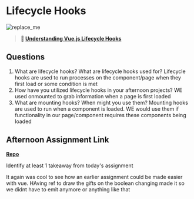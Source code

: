 # Lifecycle Hooks

![replace_me](https://codeworks.blob.core.windows.net/public/assets/img/illustrations/placeholder.svg)

> **📖 [Understanding Vue.js Lifecycle Hooks](https://codeworksacademy.com/fs-student-guide/resources/wk6/03-Vue-Lifecycle-Hooks)**

## Questions

1. What are lifecycle hooks? What are lifecycle hooks used for?
Lifecycle hooks are used to run processes on the component/page when they first load or some condition is met
2. How have you utilized lifecycle hooks in your afternoon projects?
WE used onmounted to grab information when a page is first loaded
3. What are mounting hooks? When might you use them?
Mounting hooks are used to run when a component is loaded. WE would use them if functionality in our page/component requires these components being loaded
## Afternoon Assignment Link

**[Repo](https://github.com/devinwithoft/<ASSIGNMENT_REPO>)**

Identify at least 1 takeaway from today's assignment

It again was cool to see how an earlier assignment could be made easier with vue. HAving ref to draw the gifts on the boolean changing made it so we didnt have to emit anymore or anything like that